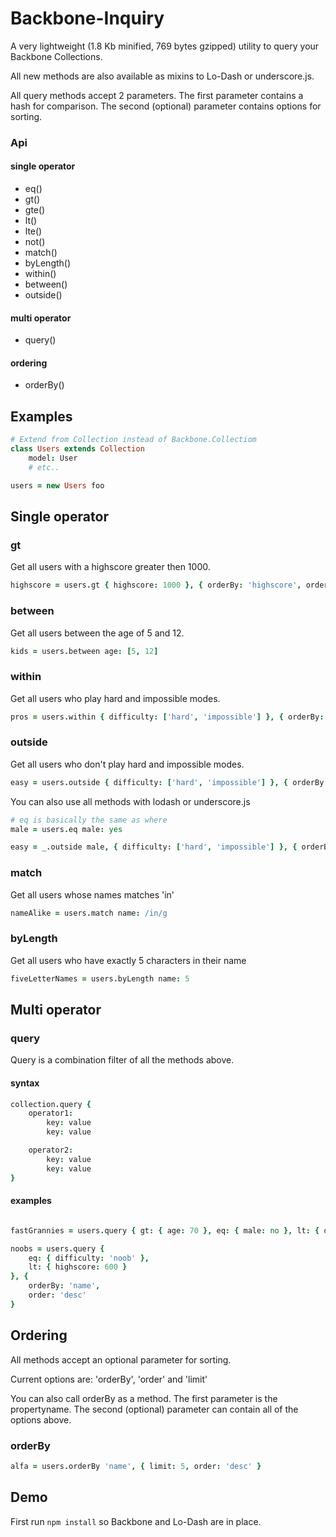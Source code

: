 # Backbone-Inquiry

A very lightweight (1.8 Kb minified, 769 bytes gzipped) utility to query your Backbone Collections.

All new methods are also available as mixins to Lo-Dash or underscore.js.

All query methods accept 2 parameters. The first parameter contains a hash for comparison. The second (optional) parameter contains options for sorting.

### Api

#### single operator
* eq()
* gt()
* gte()
* lt()
* lte()
* not()
* match()
* byLength()
* within()
* between()
* outside()

#### multi operator
* query()

#### ordering
* orderBy()


## Examples


```coffeescript
# Extend from Collection instead of Backbone.Collectiom
class Users extends Collection
    model: User
    # etc..

users = new Users foo
```

## Single operator

### gt

Get all users with a highscore greater then 1000.

```coffeescript
highscore = users.gt { highscore: 1000 }, { orderBy: 'highscore', order: 'desc' }
```


### between

Get all users between the age of 5 and 12.

```coffeescript
kids = users.between age: [5, 12]
```

### within

Get all users who play hard and impossible modes.

```coffeescript
pros = users.within { difficulty: ['hard', 'impossible'] }, { orderBy: 'age', order: 'asc', limit: 5 }
```

### outside

Get all users who don't play hard and impossible modes.

```coffeescript
easy = users.outside { difficulty: ['hard', 'impossible'] }, { orderBy: 'highscore', limit: 5 }
```

You can also use all methods with lodash or underscore.js

```coffeescript
# eq is basically the same as where
male = users.eq male: yes

easy = _.outside male, { difficulty: ['hard', 'impossible'] }, { orderBy: 'highscore', limit: 5 }
```

### match

Get all users whose names matches 'in'

```coffeescript
nameAlike = users.match name: /in/g
```

### byLength

Get all users who have exactly 5 characters in their name

```coffeescript
fiveLetterNames = users.byLength name: 5
```


## Multi operator

### query
Query is a combination filter of all the methods above.

#### syntax

```coffeescript
collection.query {
    operator1:
        key: value
        key: value

    operator2:
        key: value
        key: value
}
```

#### examples
```coffeescript

fastGrannies = users.query { gt: { age: 70 }, eq: { male: no }, lt: { duration: 100 } }

noobs = users.query {
    eq: { difficulty: 'noob' },
    lt: { highscore: 600 }
}, {
    orderBy: 'name',
    order: 'desc'
}
```


## Ordering
All methods accept an optional parameter for sorting.

Current options are: 'orderBy', 'order' and 'limit'

You can also call orderBy as a method. The first parameter is the propertyname. The second (optional) parameter can contain all of the options above.

### orderBy
```coffeescript
alfa = users.orderBy 'name', { limit: 5, order: 'desc' }
```

## Demo
First run `npm install` so Backbone and Lo-Dash are in place.


